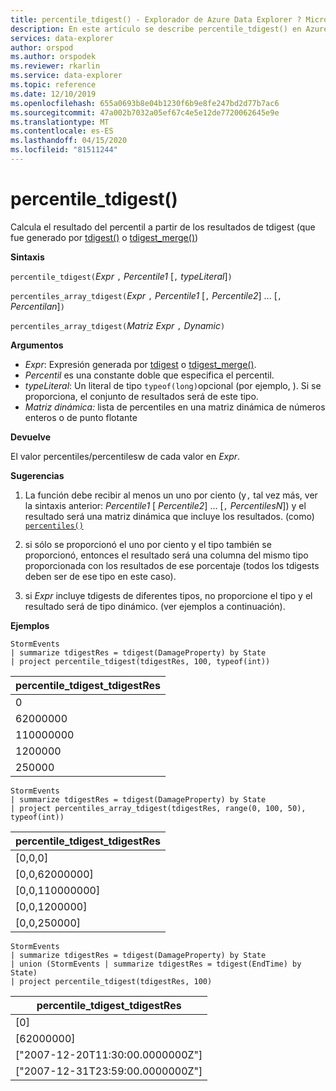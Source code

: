 ```yaml
---
title: percentile_tdigest() - Explorador de Azure Data Explorer ? Microsoft Docs
description: En este artículo se describe percentile_tdigest() en Azure Data Explorer.
services: data-explorer
author: orspod
ms.author: orspodek
ms.reviewer: rkarlin
ms.service: data-explorer
ms.topic: reference
ms.date: 12/10/2019
ms.openlocfilehash: 655a0693b8e04b1230f6b9e8fe247bd2d77b7ac6
ms.sourcegitcommit: 47a002b7032a05ef67c4e5e12de7720062645e9e
ms.translationtype: MT
ms.contentlocale: es-ES
ms.lasthandoff: 04/15/2020
ms.locfileid: "81511244"
---
```

# <a name="percentile_tdigest"></a>percentile_tdigest()

Calcula el resultado del percentil a partir de los resultados de tdigest (que fue generado por [tdigest()](tdigest-aggfunction.md) o [tdigest_merge()](tdigest-merge-aggfunction.md))

**Sintaxis**

`percentile_tdigest(`*Expr* `,` *Percentile1* [`,` *typeLiteral*]`)`

`percentiles_array_tdigest(`*Expr* `,` *Percentile1* [`,` *Percentile2*] ... [`,` *Percentilan*]`)`

`percentiles_array_tdigest(`*Matriz Expr* `,` *Dynamic*`)`

**Argumentos**

* *Expr*: Expresión generada por [tdigest](tdigest-aggfunction.md) o [tdigest_merge()](tdigest-merge-aggfunction.md).
* *Percentil* es una constante doble que especifica el percentil.
* *typeLiteral*: Un literal de tipo `typeof(long)`opcional (por ejemplo, ). Si se proporciona, el conjunto de resultados será de este tipo. 
* *Matriz dinámica:* lista de percentiles en una matriz dinámica de números enteros o de punto flotante

**Devuelve**

El valor percentiles/percentilesw de cada valor en *Expr*.

**Sugerencias**

1) La función debe recibir al menos un uno por ciento (y`,` tal vez más, ver la sintaxis anterior: *Percentile1* [ *Percentile2*] ... [`,` *PercentilesN*]) y el resultado será una matriz dinámica que incluye los resultados. (como) [`percentiles()`](percentiles-aggfunction.md)
  
2) si sólo se proporcionó el uno por ciento y el tipo también se proporcionó, entonces el resultado será una columna del mismo tipo proporcionada con los resultados de ese porcentaje (todos los tdigests deben ser de ese tipo en este caso).

3) si *Expr* incluye tdigests de diferentes tipos, no proporcione el tipo y el resultado será de tipo dinámico. (ver ejemplos a continuación).

**Ejemplos**

```kusto
StormEvents
| summarize tdigestRes = tdigest(DamageProperty) by State
| project percentile_tdigest(tdigestRes, 100, typeof(int))
```

|percentile_tdigest_tdigestRes|
|---|
|0|
|62000000|
|110000000|
|1200000|
|250000|


```kusto
StormEvents
| summarize tdigestRes = tdigest(DamageProperty) by State
| project percentiles_array_tdigest(tdigestRes, range(0, 100, 50), typeof(int))
```

|percentile_tdigest_tdigestRes|
|---|
|[0,0,0]|
|[0,0,62000000]|
|[0,0,110000000]|
|[0,0,1200000]|
|[0,0,250000]|


```kusto
StormEvents
| summarize tdigestRes = tdigest(DamageProperty) by State
| union (StormEvents | summarize tdigestRes = tdigest(EndTime) by State)
| project percentile_tdigest(tdigestRes, 100)
```

|percentile_tdigest_tdigestRes|
|---|
|[0]|
|[62000000]|
|["2007-12-20T11:30:00.0000000Z"]|
|["2007-12-31T23:59:00.0000000Z"]|